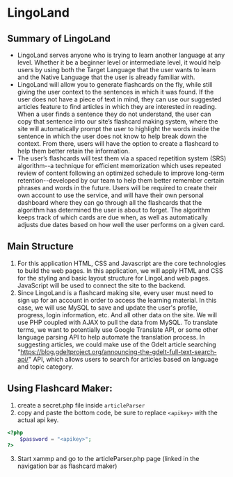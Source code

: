 # LingoLand

## Summary of LingoLand
- LingoLand serves anyone who is trying to learn another language at any level. Whether it be a beginner level or intermediate level, it would help users by using both the Target Language that the user wants to learn and the Native Language that the user is already familiar with.
- LingoLand will allow you to generate flashcards on the fly, while still giving the user
context to the sentences in which it was found. If the user does not have a piece of text in mind,
they can use our suggested articles feature to find articles in which they are interested in
reading. When a user finds a sentence they do not understand, the user can copy that
sentence into our site’s flashcard making system, where the site will automatically prompt the
user to highlight the words inside the sentence in which the user does not know to help break
down the context. From there, users will have the option to create a flashcard to help them
better retain the information.
- The user’s flashcards will test them via a spaced repetition system (SRS) algorithm--a
technique for efficient memorization which uses repeated review of content following an
optimized schedule to improve long-term retention--developed by our team to help them better
remember certain phrases and words in the future. Users will be required to create their own
account to use the service, and will have their own personal dashboard where they can go
through all the flashcards that the algorithm has determined the user is about to forget. The
algorithm keeps track of which cards are due when, as well as automatically adjusts due dates
based on how well the user performs on a given card.

## Main Structure
1. For this application HTML, CSS and Javascript are the core technologies to build the
web pages. In this application, we will apply HTML and CSS for the styling and basic layout
structure for LingoLand web pages. JavaScript will be used to connect the site to the backend.
2. Since LingoLand is a flashcard making site, every user must need to sign up for an
account in order to access the learning material. In this case, we will use MySQL to save and
update the user's profile, progress, login information, etc. And all other data on the site.
We will use PHP coupled with AJAX to pull the data from MySQL. To translate terms, we want
to potentially use Google Translate API, or some other language parsing API to help automate
the translation process. In suggesting articles, we could make use of the Gdelt article searching "https://blog.gdeltproject.org/announcing-the-gdelt-full-text-search-api/"
API, which allows users to search for articles based on language and topic category.


## Using Flashcard Maker:
1. create a secret.php file inside `articleParser`
2. copy and paste the bottom code, be sure to replace `<apikey>` with the actual api key.
``` php
<?php
    $password = "<apikey>";
?>
```
3. Start xammp and go to the articleParser.php page (linked in the navigation bar as flashcard maker)
